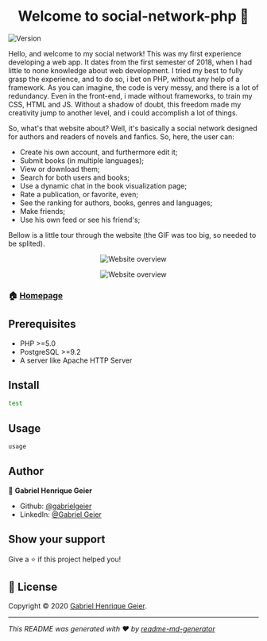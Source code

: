 <h1 align="center">Welcome to social-network-php 👋</h1>
<p>
  <img alt="Version" src="https://img.shields.io/badge/version-1.0-blue.svg?cacheSeconds=2592000" />
</p>

Hello, and welcome to my social network! This was my first experience developing a web app. It dates from the first semester of 2018, when I had little to none knowledge about web development. I tried my best to fully grasp the experience, and to do so, i bet on PHP, without any help of a framework. As you can imagine, the code is very messy, and there is a lot of redundancy. Even in the front-end, i made without frameworks, to train my CSS, HTML and JS. Without a shadow of doubt, this freedom made my creativity jump to another level, and i could accomplish a lot of things.

So, what's that website about? Well, it's basically a social network designed for authors and readers of novels and fanfics. So, here, the user can:

- Create his own account, and furthermore edit it;
- Submit books (in multiple languages);
- View or download them;
- Search for both users and books;
- Use a dynamic chat in the book visualization page;
- Rate a publication, or favorite, even;
- See the ranking for authors, books, genres and languages;
- Make friends;
- Use his own feed or see his friend's;

Bellow is a little tour through the website (the GIF was too big, so needed to be splited).

<p style="text-align: center;"><img alt="Website overview" src="https://i.giphy.com/media/KEYSy7DjfCEQ0Xzpse/source.gif" /></p>
<p style="text-align: center;"><img alt="Website overview" src="https://i.giphy.com/media/H4JmyY8bJXXhX2ytqU/source.gif" /></p>


### 🏠 [Homepage](https://github.com/gabrielgeier/social-network-php)

## Prerequisites

- PHP >=5.0
- PostgreSQL >=9.2
- A server like Apache HTTP Server

## Install

```sh
test
```

## Usage

```sh
usage
```

## Author

👤 **Gabriel Henrique Geier**

* Github: [@gabrielgeier](https://github.com/gabrielgeier)
* LinkedIn: [@Gabriel Geier](https://linkedin.com/in/gabriel-geier-188621167)

## Show your support

Give a ⭐️ if this project helped you!

## 📝 License

Copyright © 2020 [Gabriel Henrique Geier](https://github.com/gabrielgeier).<br />

***
_This README was generated with ❤️ by [readme-md-generator](https://github.com/kefranabg/readme-md-generator)_
